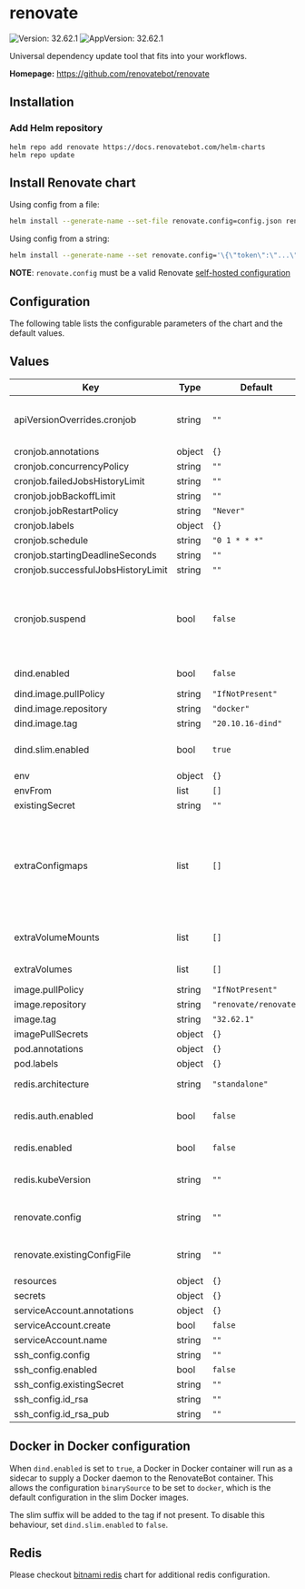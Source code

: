 # renovate

![Version: 32.62.1](https://img.shields.io/badge/Version-32.62.1-informational?style=flat-square) ![AppVersion: 32.62.1](https://img.shields.io/badge/AppVersion-32.62.1-informational?style=flat-square)

Universal dependency update tool that fits into your workflows.

**Homepage:** <https://github.com/renovatebot/renovate>

## Installation

### Add Helm repository

```shell
helm repo add renovate https://docs.renovatebot.com/helm-charts
helm repo update
```

## Install Renovate chart

Using config from a file:

```bash
helm install --generate-name --set-file renovate.config=config.json renovate/renovate
```

Using config from a string:

```bash
helm install --generate-name --set renovate.config='\{\"token\":\"...\"\}' renovate/renovate
```

**NOTE**: `renovate.config` must be a valid Renovate [self-hosted configuration](https://docs.renovatebot.com/self-hosted-configuration/)

## Configuration

The following table lists the configurable parameters of the chart and the default values.

## Values

| Key | Type | Default | Description |
|-----|------|---------|-------------|
| apiVersionOverrides.cronjob | string | `""` | String to override apiVersion of cronjob rendered by this helm chart |
| cronjob.annotations | object | `{}` |  |
| cronjob.concurrencyPolicy | string | `""` |  |
| cronjob.failedJobsHistoryLimit | string | `""` |  |
| cronjob.jobBackoffLimit | string | `""` |  |
| cronjob.jobRestartPolicy | string | `"Never"` |  |
| cronjob.labels | object | `{}` |  |
| cronjob.schedule | string | `"0 1 * * *"` |  |
| cronjob.startingDeadlineSeconds | string | `""` |  |
| cronjob.successfulJobsHistoryLimit | string | `""` |  |
| cronjob.suspend | bool | `false` | If it is set to true, all subsequent executions are suspended. This setting does not apply to already started executions. |
| dind.enabled | bool | `false` | Enable dind sidecar usage? |
| dind.image.pullPolicy | string | `"IfNotPresent"` |  |
| dind.image.repository | string | `"docker"` |  |
| dind.image.tag | string | `"20.10.16-dind"` |  |
| dind.slim.enabled | bool | `true` | Do not add `-slim` suffix to image tag when using dind |
| env | object | `{}` |  |
| envFrom | list | `[]` |  |
| existingSecret | string | `""` |  |
| extraConfigmaps | list | `[]` | Additional configmaps. A generated configMap name is: "renovate.fullname" + "extra" + name(below) e.g. renovate-netrc-config |
| extraVolumeMounts | list | `[]` | Additional volumeMounts to the container |
| extraVolumes | list | `[]` | Additional volumes to the pod |
| image.pullPolicy | string | `"IfNotPresent"` |  |
| image.repository | string | `"renovate/renovate"` |  |
| image.tag | string | `"32.62.1"` |  |
| imagePullSecrets | object | `{}` |  |
| pod.annotations | object | `{}` |  |
| pod.labels | object | `{}` |  |
| redis.architecture | string | `"standalone"` | Disable replication by default |
| redis.auth.enabled | bool | `false` | Don't require a password by default |
| redis.enabled | bool | `false` | Enable the Redis subchart? |
| redis.kubeVersion | string | `""` | Override Kubernetes version for redis chart |
| renovate.config | string | `""` | Inline global renovate config.json |
| renovate.existingConfigFile | string | `""` | Custom exiting global renovate config |
| resources | object | `{}` |  |
| secrets | object | `{}` |  |
| serviceAccount.annotations | object | `{}` |  |
| serviceAccount.create | bool | `false` |  |
| serviceAccount.name | string | `""` |  |
| ssh_config.config | string | `""` |  |
| ssh_config.enabled | bool | `false` |  |
| ssh_config.existingSecret | string | `""` |  |
| ssh_config.id_rsa | string | `""` |  |
| ssh_config.id_rsa_pub | string | `""` |  |

## Docker in Docker configuration

When `dind.enabled` is set to `true`, a Docker in Docker container will run as a sidecar to supply a Docker daemon to the RenovateBot container. This allows the configuration `binarySource` to be set to `docker`, which is the default configuration in the slim Docker images.

The slim suffix will be added to the tag if not present. To disable this behaviour, set `dind.slim.enabled` to `false`.

## Redis

Please checkout [bitnami redis](https://artifacthub.io/packages/helm/bitnami/redis) chart for additional redis configuration.

